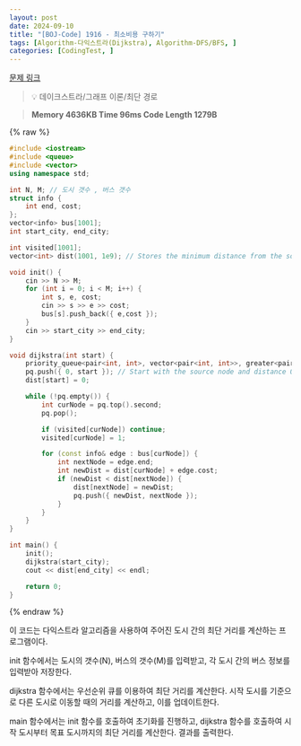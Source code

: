 ```yaml
---
layout: post
date: 2024-09-10
title: "[BOJ-Code] 1916 - 최소비용 구하기"
tags: [Algorithm-다익스트라(Dijkstra), Algorithm-DFS/BFS, ]
categories: [CodingTest, ]
---
```


[문제 링크](https://www.acmicpc.net/problem/1916)


> 💡 데이크스트라/그래프 이론/최단 경로


> **Memory   4636KB                                   Time   96ms                               Code Length   1279B**



{% raw %}
```c++
#include <iostream>
#include <queue>
#include <vector>
using namespace std;

int N, M; // 도시 갯수 , 버스 갯수
struct info {
    int end, cost;
};
vector<info> bus[1001];
int start_city, end_city;

int visited[1001];
vector<int> dist(1001, 1e9); // Stores the minimum distance from the source

void init() {
    cin >> N >> M;
    for (int i = 0; i < M; i++) {
        int s, e, cost;
        cin >> s >> e >> cost;
        bus[s].push_back({ e,cost });
    }
    cin >> start_city >> end_city;
}

void dijkstra(int start) {
    priority_queue<pair<int, int>, vector<pair<int, int>>, greater<pair<int, int>>> pq;
    pq.push({ 0, start }); // Start with the source node and distance 0
    dist[start] = 0;

    while (!pq.empty()) {
        int curNode = pq.top().second;
        pq.pop();

        if (visited[curNode]) continue;
        visited[curNode] = 1;

        for (const info& edge : bus[curNode]) {
            int nextNode = edge.end;
            int newDist = dist[curNode] + edge.cost;
            if (newDist < dist[nextNode]) {
                dist[nextNode] = newDist;
                pq.push({ newDist, nextNode });
            }
        }
    }
}

int main() {
    init();
    dijkstra(start_city);
    cout << dist[end_city] << endl;

    return 0;
}
```
{% endraw %}



이 코드는 다익스트라 알고리즘을 사용하여 주어진 도시 간의 최단 거리를 계산하는 프로그램이다.

init 함수에서는 도시의 갯수(N), 버스의 갯수(M)를 입력받고, 각 도시 간의 버스 정보를 입력받아 저장한다.

dijkstra 함수에서는 우선순위 큐를 이용하여 최단 거리를 계산한다. 시작 도시를 기준으로 다른 도시로 이동할 때의 거리를 계산하고, 이를 업데이트한다.

main 함수에서는 init 함수를 호출하여 초기화를 진행하고, dijkstra 함수를 호출하여 시작 도시부터 목표 도시까지의 최단 거리를 계산한다. 결과를 출력한다.


